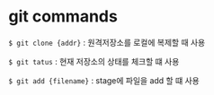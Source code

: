 # git commands

`$ git clone {addr}` : 원격저장소를 로컬에 복제할 때 사용

`$ git tatus` : 현재 저장소의 상태를 체크할 떄 사용

`$ git add {filename}` : stage에 파일을 add 할 떄 사용
